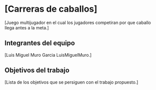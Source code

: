 # [Carreras de caballos]

[Juego multijugador en el cual los jugadores competiran por que caballo llega antes a la meta.]

## Integrantes del equipo

[Luis Miguel Muro Garcia LuisMiguelMuro.]

## Objetivos del trabajo

[Lista de los objetivos que se persiguen con el trabajo propuesto.]
